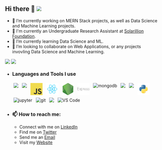

## Hi there 👋 ![](https://komarev.com/ghpvc/?username=Akashamba&color=000080&style=flat-square&label=Profile+Views)


<!-- 
**Akashamba/akashamba** is a ✨ _special_ ✨ repository because its `README.md` (this file) appears on your GitHub profile.

Here are some ideas to get you started: -->



- 🔭 I’m currently working on MERN Stack projects, as well as Data Science and Machine Learning projects.
- 💬 I'm currently an Undergraduate Research Assistant at [Solarillion Foundation](https://solarillionfoundation.org/).
- 🌱 I’m currently learning Data Science and ML.
- 👯 I’m looking to collaborate on Web Applications, or any projects invovling Data Science and Machine Learning.

<span>
  <img align="center" src="https://github-readme-stats.vercel.app/api?username=Akashamba&show_icons=true&theme=nightowl" />
</span>
<span>
  <img align="center" src="https://github-readme-stats.vercel.app/api/top-langs/?username=Akashamba&layout=compact&theme=nightowl" />
</span>

- ### Languages and Tools I use
  <p>
    <img src="https://img.icons8.com/color/48/000000/html-5--v1.png" height="40" style="vertical-align:top; margin:4px"/>
    <img src="https://img.icons8.com/color/48/000000/css3.png" height="40" style="vertical-align:top; margin:4px"/>
    <img src="https://raw.githubusercontent.com/github/explore/80688e429a7d4ef2fca1e82350fe8e3517d3494d/topics/javascript/javascript.png" alt="Javascript" height="40" style="vertical-align:top; margin:4px">
    <img src="https://raw.githubusercontent.com/github/explore/80688e429a7d4ef2fca1e82350fe8e3517d3494d/topics/react/react.png" alt="ReactJS" height="40" style="vertical-align:top; margin:4px">
    <img src="https://raw.githubusercontent.com/github/explore/80688e429a7d4ef2fca1e82350fe8e3517d3494d/topics/nodejs/nodejs.png" alt="NodeJs" height="40" style="vertical-align:top; margin:4px">
    <img src="https://raw.githubusercontent.com/github/explore/80688e429a7d4ef2fca1e82350fe8e3517d3494d/topics/express/express.png" alt="Express" height="40" style="vertical-align:top; margin:4px">
    <img src="https://img.icons8.com/color/48/000000/mongodb.png" alt="mongodb" height="40" style="vertical-align:top; margin:4px">
    <img src="https://img.icons8.com/external-tal-revivo-shadow-tal-revivo/24/000000/external-postman-is-the-only-complete-api-development-environment-logo-shadow-tal-revivo.png" height="40" style="vertical-align:top; margin:4px"/>
    <img src="https://img.icons8.com/color/48/000000/figma--v1.png" height="40" style="vertical-align:top; margin:4px"/>
    <img src="https://raw.githubusercontent.com/github/explore/80688e429a7d4ef2fca1e82350fe8e3517d3494d/topics/python/python.png" alt="Python" height="40" style="vertical-align:top; margin:4px">
  <img src="https://upload.wikimedia.org/wikipedia/commons/thumb/3/38/Jupyter_logo.svg/883px-Jupyter_logo.svg.png" alt="jupyter" height="40" style="vertical-align:top; margin:4px">
    <img src="https://raw.githubusercontent.com/jmnote/z-icons/master/svg/git.svg" alt="git" height="40" style="vertical-align:top; margin:4px">
  <img src="https://img.icons8.com/color/48/000000/linux.png" height="40" style="vertical-align:top; margin:4px"/>
    <img src="https://upload.wikimedia.org/wikipedia/commons/thumb/9/9a/Visual_Studio_Code_1.35_icon.svg/1024px-Visual_Studio_Code_1.35_icon.svg.png" alt="VS Code" height="40" style="vertical-align:top; margin:4px">
  </p>
    
- ### 📫 How to reach me: 
    * Connect with me on [LinkedIn](https://www.linkedin.com/in/akash-ambashankar/)
    * Find me on [Twitter](https://twitter.com/akashamba238)
    * Send me an [Email](mailto:akashambashankar@gmail.com)
    * Visit my [Website](https://akashamba.netlify.app/)






